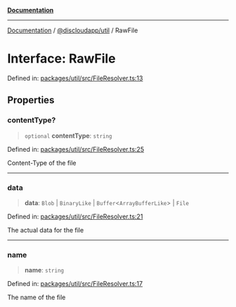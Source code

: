 [**Documentation**](../../../README.md)

***

[Documentation](../../../packages.md) / [@discloudapp/util](../README.md) / RawFile

# Interface: RawFile

Defined in: [packages/util/src/FileResolver.ts:13](https://github.com/discloud/discloud.app/blob/1e4ce40911bd2c25d95ae21441839a6f9ec7c445/packages/util/src/FileResolver.ts#L13)

## Properties

### contentType?

> `optional` **contentType**: `string`

Defined in: [packages/util/src/FileResolver.ts:25](https://github.com/discloud/discloud.app/blob/1e4ce40911bd2c25d95ae21441839a6f9ec7c445/packages/util/src/FileResolver.ts#L25)

Content-Type of the file

***

### data

> **data**: `Blob` \| `BinaryLike` \| `Buffer`\<`ArrayBufferLike`\> \| `File`

Defined in: [packages/util/src/FileResolver.ts:21](https://github.com/discloud/discloud.app/blob/1e4ce40911bd2c25d95ae21441839a6f9ec7c445/packages/util/src/FileResolver.ts#L21)

The actual data for the file

***

### name

> **name**: `string`

Defined in: [packages/util/src/FileResolver.ts:17](https://github.com/discloud/discloud.app/blob/1e4ce40911bd2c25d95ae21441839a6f9ec7c445/packages/util/src/FileResolver.ts#L17)

The name of the file
